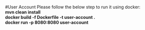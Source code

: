 #User Account
Please follow the below step to run it using docker: <br/>
<b>mvn clean install</b> <br/>
<b>docker build -f Dockerfile -t user-account .</b> <br/>
<b>docker run -p 8080:8080 user-account</b> <br/>
